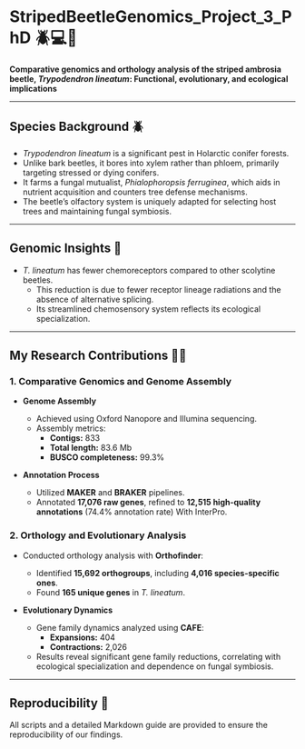 # **StripedBeetleGenomics_Project_3_PhD**  🪲💻🧬
**Comparative genomics and orthology analysis of the striped ambrosia beetle, *Trypodendron lineatum*: Functional, evolutionary, and ecological implications**  

---

## **Species Background**  🪲
- *Trypodendron lineatum* is a significant pest in Holarctic conifer forests.  
- Unlike bark beetles, it bores into xylem rather than phloem, primarily targeting stressed or dying conifers.  
- It farms a fungal mutualist, *Phialophoropsis ferruginea*, which aids in nutrient acquisition and counters tree defense mechanisms.  
- The beetle’s olfactory system is uniquely adapted for selecting host trees and maintaining fungal symbiosis.  

---

## **Genomic Insights**  🧬
- *T. lineatum* has fewer chemoreceptors compared to other scolytine beetles.  
  - This reduction is due to fewer receptor lineage radiations and the absence of alternative splicing.  
  - Its streamlined chemosensory system reflects its ecological specialization.  

---

## **My Research Contributions**  👩‍💻

### 1. **Comparative Genomics and Genome Assembly**  
- **Genome Assembly**  
  - Achieved using Oxford Nanopore and Illumina sequencing.  
  - Assembly metrics:  
    - **Contigs:** 833  
    - **Total length:** 83.6 Mb  
    - **BUSCO completeness:** 99.3%  

- **Annotation Process**  
  - Utilized **MAKER** and **BRAKER** pipelines.  
  - Annotated **17,076 raw genes**, refined to **12,515 high-quality annotations** (74.4% annotation rate) With InterPro.  

### 2. **Orthology and Evolutionary Analysis**  
- Conducted orthology analysis with **Orthofinder**:  
  - Identified **15,692 orthogroups**, including **4,016 species-specific ones**.  
  - Found **165 unique genes** in *T. lineatum*.  

- **Evolutionary Dynamics**  
  - Gene family dynamics analyzed using **CAFE**:  
    - **Expansions:** 404  
    - **Contractions:** 2,026  
  - Results reveal significant gene family reductions, correlating with ecological specialization and dependence on fungal symbiosis.  

---

## **Reproducibility**  🔄 
All scripts and a detailed Markdown guide are provided to ensure the reproducibility of our findings.  
